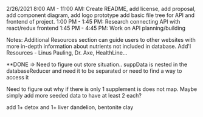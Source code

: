 2/26/2021
8:00 AM - 11:00 AM: Create README, add license, add proposal, add component diagram, add logo prototype add basic file tree for API and frontend of project.
1:00 PM - 1:45 PM: Research connecting API with react/redux frontend
1:45 PM - 4:45 PM: Work on API planning/building


Notes:
Additional Resources section can guide users to other websites with more in-depth information about nutrients not included in database.
Add'l Resources - Linus Pauling, Dr. Axe, HealthLine... 

**DONE => Need to figure out store situation.. suppData is nested in the databaseReducer and need it to be separated or need to find a way to access it

Need to figure out why if there is only 1 supplement is does not map. Maybe simply add more seeded data to have at least 2 each?

add 1+ detox and 1+ liver
dandelion, bentonite clay